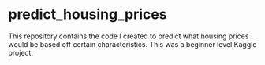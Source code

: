 # predict_housing_prices
This repository contains the code I created to predict what housing prices would be based off certain characteristics. This was a beginner level Kaggle project. 
